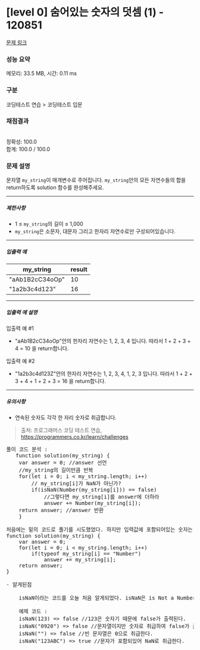 # [level 0] 숨어있는 숫자의 덧셈 (1) - 120851 

[문제 링크](https://school.programmers.co.kr/learn/courses/30/lessons/120851) 

### 성능 요약

메모리: 33.5 MB, 시간: 0.11 ms

### 구분

코딩테스트 연습 > 코딩테스트 입문

### 채점결과

<br/>정확성: 100.0<br/>합계: 100.0 / 100.0

### 문제 설명

<p>문자열 <code>my_string</code>이 매개변수로 주어집니다. <code>my_string</code>안의 모든 자연수들의 합을 return하도록 solution 함수를 완성해주세요.</p>

<hr>

<h5>제한사항</h5>

<ul>
<li>1 ≤ <code>my_string</code>의 길이&nbsp;≤ 1,000</li>
<li><code>my_string</code>은 소문자, 대문자 그리고 한자리 자연수로만 구성되어있습니다.</li>
</ul>

<hr>

<h5>입출력 예</h5>
<table class="table">
        <thead><tr>
<th>my_string</th>
<th>result</th>
</tr>
</thead>
        <tbody><tr>
<td>"aAb1B2cC34oOp"</td>
<td>10</td>
</tr>
<tr>
<td>"1a2b3c4d123"</td>
<td>16</td>
</tr>
</tbody>
      </table>
<hr>

<h5>입출력 예 설명</h5>

<p>입출력 예 #1</p>

<ul>
<li>"aAb1B2cC34oOp"안의 한자리 자연수는 1, 2, 3, 4 입니다. 따라서 1 + 2 + 3 + 4 = 10 을 return합니다.</li>
</ul>

<p>입출력 예 #2</p>

<ul>
<li>"1a2b3c4d123Z"안의 한자리 자연수는 1, 2, 3, 4, 1, 2, 3 입니다. 따라서 1 + 2 + 3 + 4 + 1 + 2 + 3 = 16 을 return합니다.</li>
</ul>

<hr>

<h5>유의사항</h5>

<ul>
<li>연속된 숫자도 각각 한 자리 숫자로 취급합니다.</li>
</ul>


> 출처: 프로그래머스 코딩 테스트 연습, https://programmers.co.kr/learn/challenges

<pre>
풀이 코드 분석 :
   function solution(my_string) {
    var answer = 0; //answer 선언
    //my_string의 길이만큼 반복
    for(let i = 0; i < my_string.length; i++) 
        // my_string[i]가 NaN가 아닌가?
        if(isNaN(Number(my_string[i])) == false)
            //그렇다면 my_string[i]를 answer에 더하라
            answer += Number(my_string[i]);
    return answer; //answer 반환
    }
    
처음에는 밑의 코드로 풀기를 시도했었다. 하지만 입력값에 포함되어있는 숫자는 문자열로 취급되기 때문에 (Ex : “D1D2D4”) 0이 출력되는 문제가 있었다.
function solution(my_string) {
    var answer = 0;
    for(let i = 0; i < my_string.length; i++)
        if(typeof my_string[i] == "Number")
            answer += my_string[i];
    return answer;
}

- 알게된점
    
    isNaN이라는 코드를 오늘 처음 알게되었다. isNaN은 is Not a Number의 약자로, 뒤에 위치한 어떤 값이 NaN인지 판별할때 쓴다. 
    
    예제 코드 :
    isNaN(123) => false //123은 숫자기 때문에 false가 출력된다.
    isNaN("0920") => false //문자열이지만 숫자로 취급하여 false가 출력된다.
    isNaN("") => false //빈 문자열은 0으로 취급한다.
    isNaN("123ABC") => true //문자가 포함되있어 NaN로 취급한다.
 </pre>
